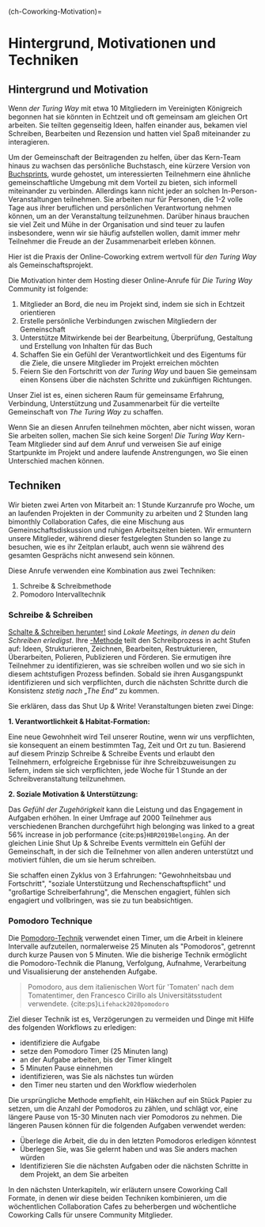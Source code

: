 (ch-Coworking-Motivation)=
# Hintergrund, Motivationen und Techniken

## Hintergrund und Motivation

Wenn _der Turing Way_ mit etwa 10 Mitgliedern im Vereinigten Königreich begonnen hat sie könnten in Echtzeit und oft gemeinsam am gleichen Ort arbeiten. Sie teilten gegenseitig Ideen, halfen einander aus, bekamen viel Schreiben, Bearbeiten und Rezension und hatten viel Spaß miteinander zu interagieren.

Um der Gemeinschaft der Beitragenden zu helfen, über das Kern-Team hinaus zu wachsen das persönliche Buchstasch, eine kürzere Version von [Buchsprints](https://www.booksprints.net/), wurde gehostet, um interessierten Teilnehmern eine ähnliche gemeinschaftliche Umgebung mit dem Vorteil zu bieten, sich informell miteinander zu verbinden. Allerdings kann nicht jeder an solchen In-Person-Veranstaltungen teilnehmen. Sie arbeiten nur für Personen, die 1-2 volle Tage aus ihrer beruflichen und persönlichen Verantwortung nehmen können, um an der Veranstaltung teilzunehmen. Darüber hinaus brauchen sie viel Zeit und Mühe in der Organisation und sind teuer zu laufen insbesondere, wenn wir sie häufig aufstellen wollen, damit immer mehr Teilnehmer die Freude an der Zusammenarbeit erleben können.

Hier ist die Praxis der Online-Coworking extrem wertvoll für _den Turing Way_ als Gemeinschaftsprojekt.

Die Motivation hinter dem Hosting dieser Online-Anrufe für _Die Turing Way_ Community ist folgende:

1. Mitglieder an Bord, die neu im Projekt sind, indem sie sich in Echtzeit orientieren
2. Erstelle persönliche Verbindungen zwischen Mitgliedern der Gemeinschaft
3. Unterstütze Mitwirkende bei der Bearbeitung, Überprüfung, Gestaltung und Erstellung von Inhalten für das Buch
4. Schaffen Sie ein Gefühl der Verantwortlichkeit und des Eigentums für die Ziele, die unsere Mitglieder im Projekt erreichen möchten
5. Feiern Sie den Fortschritt von _der Turing Way_ und bauen Sie gemeinsam einen Konsens über die nächsten Schritte und zukünftigen Richtungen.

Unser Ziel ist es, einen sicheren Raum für gemeinsame Erfahrung, Verbindung, Unterstützung und Zusammenarbeit für die verteilte Gemeinschaft von _The Turing Way_ zu schaffen.

Wenn Sie an diesen Anrufen teilnehmen möchten, aber nicht wissen, woran Sie arbeiten sollen, machen Sie sich keine Sorgen! _Die Turing Way_ Kern-Team Mitglieder sind auf dem Anruf und verweisen Sie auf einige Startpunkte im Projekt und andere laufende Anstrengungen, wo Sie einen Unterschied machen können.

## Techniken

Wir bieten zwei Arten von Mitarbeit an: 1 Stunde Kurzanrufe pro Woche, um an laufenden Projekten in der Community zu arbeiten und 2 Stunden lang bimonthly Collaboration Cafes, die eine Mischung aus Gemeinschaftsdiskussion und ruhigen Arbeitszeiten bieten. Wir ermuntern unsere Mitglieder, während dieser festgelegten Stunden so lange zu besuchen, wie es ihr Zeitplan erlaubt, auch wenn sie während des gesamten Gesprächs nicht anwesend sein können.

Diese Anrufe verwenden eine Kombination aus zwei Techniken:
1. Schreibe & Schreibmethode
2. Pomodoro Intervalltechnik

### Schreibe & Schreiben

[Schalte & Schreiben herunter!](https://shutupwrite.com/) sind *Lokale Meetings, in denen du dein Schreiben erledigst*. Ihre [-Methode](https://shutupwrite.com/method) teilt den Schreibprozess in acht Stufen auf: Ideen, Strukturieren, Zeichnen, Bearbeiten, Restrukturieren, Überarbeiten, Polieren, Publizieren und Förderen. Sie ermutigen ihre Teilnehmer zu identifizieren, was sie schreiben wollen und wo sie sich in diesem achtstufigen Prozess befinden. Sobald sie ihren Ausgangspunkt identifizieren und sich verpflichten, durch die nächsten Schritte durch die Konsistenz *stetig nach „The End“* zu kommen.

Sie erklären, dass das Shut Up & Write! Veranstaltungen bieten zwei Dinge:

**1. Verantwortlichkeit & Habitat-Formation:**

Eine neue Gewohnheit wird Teil unserer Routine, wenn wir uns verpflichten, sie konsequent an einem bestimmten Tag, Zeit und Ort zu tun. Basierend auf diesem Prinzip Schreibe & Schreibe Events und erlaubt den Teilnehmern, erfolgreiche Ergebnisse für ihre Schreibzuweisungen zu liefern, indem sie sich verpflichten, jede Woche für 1 Stunde an der Schreibveranstaltung teilzunehmen.

**2. Soziale Motivation & Unterstützung:**

Das *Gefühl der Zugehörigkeit* kann die Leistung und das Engagement in Aufgaben erhöhen. In einer Umfrage auf 2000 Teilnehmer aus verschiedenen Branchen durchgeführt high belonging was linked to a great 56% increase in job performance {cite:ps}`HBR2019Belonging`. An der gleichen Linie Shut Up & Schreibe Events vermitteln ein Gefühl der Gemeinschaft, in der sich die Teilnehmer von allen anderen unterstützt und motiviert fühlen, die um sie herum schreiben.

Sie schaffen einen Zyklus von 3 Erfahrungen: "Gewohnheitsbau und Fortschritt", "soziale Unterstützung und Rechenschaftspflicht" und "großartige Schreiberfahrung", die Menschen engagiert, fühlen sich engagiert und vollbringen, was sie zu tun beabsichtigen.

### Pomodoro Technique

Die [Pomodoro-Technik](https://en.wikipedia.org/wiki/Pomodoro_Technique) verwendet einen Timer, um die Arbeit in kleinere Intervalle aufzuteilen, normalerweise 25 Minuten als "Pomodoros", getrennt durch kurze Pausen von 5 Minuten. Wie die bisherige Technik ermöglicht die Pomodoro-Technik die Planung, Verfolgung, Aufnahme, Verarbeitung und Visualisierung der anstehenden Aufgabe.

> Pomodoro, aus dem italienischen Wort für 'Tomaten' nach dem Tomatentimer, den Francesco Cirillo als Universitätsstudent verwendete. {cite:ps}`Lifehack2020pomodoro`

Ziel dieser Technik ist es, Verzögerungen zu vermeiden und Dinge mit Hilfe des folgenden Workflows zu erledigen:
- identifiziere die Aufgabe
- setze den Pomodoro Timer (25 Minuten lang)
- an der Aufgabe arbeiten, bis der Timer klingelt
- 5 Minuten Pause einnehmen
- identifizieren, was Sie als nächstes tun würden
- den Timer neu starten und den Workflow wiederholen

Die ursprüngliche Methode empfiehlt, ein Häkchen auf ein Stück Papier zu setzen, um die Anzahl der Pomodoros zu zählen, und schlägt vor, eine längere Pause von 15-30 Minuten nach vier Pomodoros zu nehmen. Die längeren Pausen können für die folgenden Aufgaben verwendet werden:
- Überlege die Arbeit, die du in den letzten Pomodoros erledigen könntest
- Überlegen Sie, was Sie gelernt haben und was Sie anders machen würden
- Identifizieren Sie die nächsten Aufgaben oder die nächsten Schritte in dem Projekt, an dem Sie arbeiten

In den nächsten Unterkapiteln, wir erläutern unsere Coworking Call Formate, in denen wir diese beiden Techniken kombinieren, um die wöchentlichen Collaboration Cafes zu beherbergen und wöchentliche Coworking Calls für unsere Community Mitglieder.
